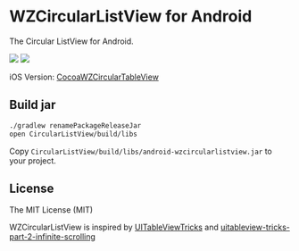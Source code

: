 WZCircularListView for Android
=====

The Circular ListView for Android.

[![](https://dl.dropboxusercontent.com/u/8932138/screenshot/AndroidWZCircularListView/1-thumb.png)](https://dl.dropboxusercontent.com/u/8932138/screenshot/AndroidWZCircularListView/1.png)
[![](https://dl.dropboxusercontent.com/u/8932138/screenshot/AndroidWZCircularListView/2-thumb.png)](https://dl.dropboxusercontent.com/u/8932138/screenshot/AndroidWZCircularListView/2.png)

iOS Version: [CocoaWZCircularTableView](https://github.com/makotokw/CocoaWZCircularTableView)

## Build jar

```bash
./gradlew renamePackageReleaseJar
open CircularListView/build/libs
```

Copy ``CircularListView/build/libs/android-wzcircularlistview.jar`` to your project.

## License

The MIT License (MIT)  

WZCircularListView is inspired by [UITableViewTricks](https://github.com/bharath2020/UITableViewTricks) and [uitableview-tricks-part-2-infinite-scrolling](https://iphone2020.wordpress.com/2012/10/01/uitableview-tricks-part-2-infinite-scrolling/)
